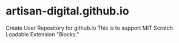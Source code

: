 # artisan-digital.github.io
Create User Repository for github.io
This is to support MIT Scratch Loadable Extension "Blocks."
